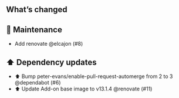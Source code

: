 ## What’s changed
## 🧰 Maintenance

- Add renovate @elcajon (#8)

## ⬆️ Dependency updates

- ⬆️ Bump peter-evans/enable-pull-request-automerge from 2 to 3 @dependabot (#6)
- ⬆️ Update Add-on base image to v13.1.4 @renovate (#11)
